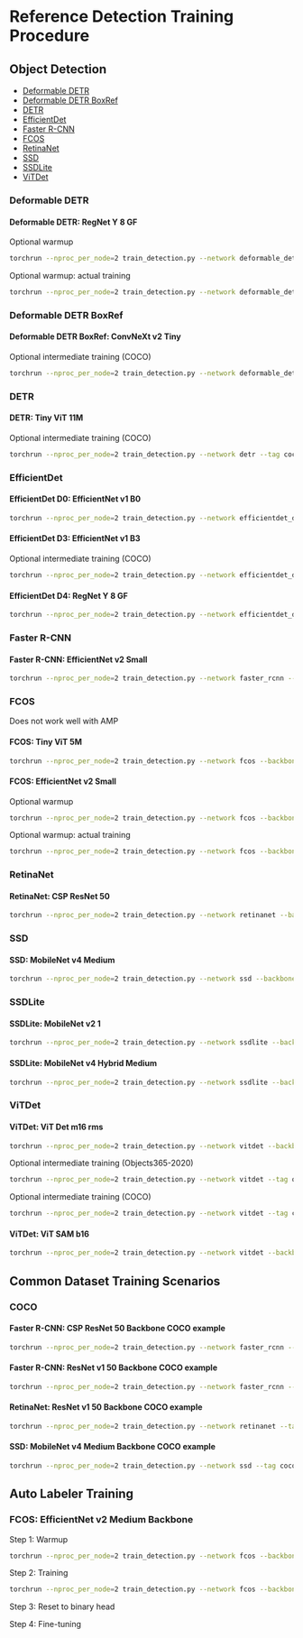 # Reference Detection Training Procedure

## Object Detection

- [Deformable DETR](#deformable-detr)
- [Deformable DETR BoxRef](#deformable-detr-boxref)
- [DETR](#detr)
- [EfficientDet](#efficientdet)
- [Faster R-CNN](#faster-r-cnn)
- [FCOS](#fcos)
- [RetinaNet](#retinanet)
- [SSD](#ssd)
- [SSDLite](#ssdlite)
- [ViTDet](#vitdet)

### Deformable DETR

#### Deformable DETR: RegNet Y 8 GF

Optional warmup

```sh
torchrun --nproc_per_node=2 train_detection.py --network deformable_detr --backbone regnet_y_8g --backbone-epoch 0 --freeze-backbone --opt adamw --lr 0.0001 --freeze-backbone-bn --batch-size 4 --epochs 2 --wd 0.0001 --clip-grad-norm 1 --fast-matmul --compile
```

Optional warmup: actual training

```sh
torchrun --nproc_per_node=2 train_detection.py --network deformable_detr --backbone regnet_y_8g --backbone-epoch 0 --opt adamw --lr 0.0002 --backbone-lr 0.00002 --lr-scheduler step --lr-step-size 40 --lr-step-gamma 0.1 --freeze-backbone-bn --batch-size 4 --epochs 50 --wd 0.0001 --clip-grad-norm 0.1 --amp --amp-dtype bfloat16 --compile --compile-opt --save-frequency 1 --resume-epoch 0
```

### Deformable DETR BoxRef

#### Deformable DETR BoxRef: ConvNeXt v2 Tiny

Optional intermediate training (COCO)

```sh
torchrun --nproc_per_node=2 train_detection.py --network deformable_detr_boxref --tag coco --backbone convnext_v2_tiny --backbone-tag vicreg --backbone-pretrained --opt adamw --lr 0.0002 --backbone-lr 0.00002 --lr-scheduler step --lr-step-size 40 --lr-step-gamma 0.1 --batch-size 4 --epochs 50 --wd 0.0001 --clip-grad-norm 0.1 --amp --amp-dtype bfloat16 --compile --compile-opt --save-frequency 1 --data-path ~/Datasets/cocodataset/train2017 --val-path ~/Datasets/cocodataset/val2017 --coco-json-path ~/Datasets/cocodataset/annotations/instances_train2017.json --coco-val-json-path ~/Datasets/cocodataset/annotations/instances_val2017.json --class-file public_datasets_metadata/coco-classes.txt
```

### DETR

#### DETR: Tiny ViT 11M

Optional intermediate training (COCO)

```sh
torchrun --nproc_per_node=2 train_detection.py --network detr --tag coco --backbone tiny_vit_11m --opt adamw --lr 0.0001 --backbone-lr 0.00001 --lr-scheduler step --lr-step-size 200 --lr-step-gamma 0.1 --batch-size 64 --epochs 300 --wd 0.0001 --aug-level 3 --clip-grad-norm 0.1 --amp --amp-dtype bfloat16 --compile --compile-opt --data-path ~/Datasets/cocodataset/train2017 --val-path ~/Datasets/cocodataset/val2017 --coco-json-path ~/Datasets/cocodataset/annotations/instances_train2017.json --coco-val-json-path ~/Datasets/cocodataset/annotations/instances_val2017.json --class-file public_datasets_metadata/coco-classes.txt
```

### EfficientDet

#### EfficientDet D0: EfficientNet v1 B0

```sh
torchrun --nproc_per_node=2 train_detection.py --network efficientdet_d0 --backbone efficientnet_v1_b0 --lr 0.08 --lr-scheduler cosine --sync-bn --warmup-epochs 5 --batch-size 32 --epochs 300 --wd 0.00004 --model-ema --clip-grad-norm 10 --amp --amp-dtype bfloat16 --compile
```

#### EfficientDet D3: EfficientNet v1 B3

Optional intermediate training (COCO)

```sh
torchrun --nproc_per_node=2 train_detection.py --network efficientdet_d3 --tag coco --backbone efficientnet_v1_b3 --lr 0.08 --lr-scheduler cosine --sync-bn --warmup-epochs 5 --batch-size 24 --epochs 300 --wd 0.00004 --model-ema --clip-grad-norm 10 --amp --amp-dtype bfloat16 --compile --save-frequency 1 --data-path ~/Datasets/cocodataset/train2017 --val-path ~/Datasets/cocodataset/val2017 --coco-json-path ~/Datasets/cocodataset/annotations/instances_train2017.json --coco-val-json-path ~/Datasets/cocodataset/annotations/instances_val2017.json --class-file public_datasets_metadata/coco-classes.txt
```

#### EfficientDet D4: RegNet Y 8 GF

```sh
torchrun --nproc_per_node=2 train_detection.py --network efficientdet_d4 --backbone regnet_y_8g --backbone-epoch 0 --freeze-backbone --lr 0.08 --lr-scheduler cosine --warmup-epochs 2 --freeze-backbone-bn --batch-size 8 --epochs 300 --wd 0.00004 --clip-grad-norm 10 --amp --amp-dtype bfloat16 --compile
```

### Faster R-CNN

#### Faster R-CNN: EfficientNet v2 Small

```sh
torchrun --nproc_per_node=2 train_detection.py --network faster_rcnn --backbone efficientnet_v2_s --backbone-epoch 0 --lr 0.02 --lr-scheduler multistep --lr-steps 16 22 --lr-step-gamma 0.1 --freeze-backbone-stages 2 --freeze-backbone-bn --batch-size 16 --epochs 26 --wd 0.0001 --fast-matmul --compile-backbone
```

### FCOS

Does not work well with AMP

#### FCOS: Tiny ViT 5M

```sh
torchrun --nproc_per_node=2 train_detection.py --network fcos --backbone tiny_vit_5m --backbone-epoch 0 --lr 0.01 --lr-scheduler step --lr-step-size 15 --lr-step-gamma 0.1 --freeze-backbone-bn --batch-size 16 --epochs 32 --wd 0.0001 --fast-matmul
```

#### FCOS: EfficientNet v2 Small

Optional warmup

```sh
torchrun --nproc_per_node=2 train_detection.py --network fcos --backbone efficientnet_v2_s --backbone-pretrained --freeze-backbone --lr 0.01 --freeze-backbone-bn --batch-size 64 --epochs 2 --wd 0.0001 --fast-matmul
```

Optional warmup: actual training

```sh
torchrun --nproc_per_node=2 train_detection.py --network fcos --backbone efficientnet_v2_s --backbone-pretrained --lr 0.01 --lr-scheduler step --lr-step-size 15 --lr-step-gamma 0.1 --freeze-backbone-bn --batch-size 16 --epochs 32 --wd 0.0001 --fast-matmul --resume-epoch 0
```

### RetinaNet

#### RetinaNet: CSP ResNet 50

```sh
torchrun --nproc_per_node=2 train_detection.py --network retinanet --backbone csp_resnet_50 --backbone-epoch 0 --opt adamw --lr 0.0001 --epochs 26 --lr-scheduler multistep --lr-steps 16 22 --lr-step-gamma 0.1 --freeze-backbone-stages 1 --freeze-backbone-bn --batch-size 32 --wd 0.05 --norm-wd 0 --amp --compile --compile-opt
```

### SSD

#### SSD: MobileNet v4 Medium

```sh
torchrun --nproc_per_node=2 train_detection.py --network ssd --backbone mobilenet_v4_m --backbone-epoch 0 --freeze-backbone-stages 4 --lr 0.015 --lr-scheduler cosine --batch-size 64 --epochs 300 --wd 0.00002 --aug-type ssd --fast-matmul
```

### SSDLite

#### SSDLite: MobileNet v2 1

```sh
torchrun --nproc_per_node=2 train_detection.py --network ssdlite --backbone mobilenet_v2 --backbone-param 1 --backbone-epoch 0 --lr 0.15 --lr-scheduler cosine --batch-size 32 --epochs 600 --wd 0.00004 --aug-type ssdlite --fast-matmul
```

#### SSDLite: MobileNet v4 Hybrid Medium

```sh
torchrun --nproc_per_node=2 train_detection.py --network ssdlite --backbone mobilenet_v4_hybrid_m --backbone-epoch 0 --opt adamw --lr 0.002 --backbone-lr 0.001 --lr-scheduler cosine --lr-cosine-min 1e-8 --batch-size 32 --warmup-epochs 20 --epochs 600 --wd 0.0001 --aug-type ssdlite --fast-matmul --compile-opt
```

### ViTDet

#### ViTDet: ViT Det m16 rms

```sh
torchrun --nproc_per_node=2 train_detection.py --network vitdet --backbone vit_det_m16_rms --backbone-tag i-jepa-imagenet21k --backbone-pretrained --opt adamw --lr 0.0001 --lr-scheduler cosine --lr-cosine-min 1e-7 --batch-size 16 --warmup-epochs 2 --epochs 100 --size 672 --wd 0.1 --norm-wd 0 --clip-grad-norm 1 --amp --amp-dtype bfloat16 --compile-backbone --layer-decay 0.9
```

Optional intermediate training (Objects365-2020)

```sh
torchrun --nproc_per_node=2 train_detection.py --network vitdet --tag objects365 --backbone vit_det_m16_rms --backbone-tag i-jepa --backbone-pretrained --opt adamw --lr 0.0001 --lr-scheduler cosine --lr-cosine-min 1e-7 --batch-size 16 --warmup-epochs 2 --epochs 20 --size 672 --wd 0.1 --norm-wd 0 --clip-grad-norm 1 --amp --amp-dtype bfloat16 --compile-backbone --layer-decay 0.9 --save-frequency 1 --data-path ~/Datasets/Objects365-2020/train --val-path ~/Datasets/Objects365-2020/val --coco-json-path ~/Datasets/Objects365-2020/train/zhiyuan_objv2_train.json --coco-val-json-path ~/Datasets/Objects365-2020/val/zhiyuan_objv2_val.json --ignore-file public_datasets_metadata/objects365_ignore.txt
```

Optional intermediate training (COCO)

```sh
torchrun --nproc_per_node=2 train_detection.py --network vitdet --tag coco --backbone vit_det_m16_rms --backbone-tag i-jepa-imagenet21k --backbone-pretrained --opt adamw --lr 0.0001 --lr-scheduler cosine --lr-cosine-min 1e-7 --batch-size 16 --warmup-epochs 2 --epochs 100 --size 672 --wd 0.1 --norm-wd 0 --clip-grad-norm 1 --amp --amp-dtype bfloat16 --compile-backbone --layer-decay 0.9 --save-frequency 1 --data-path ~/Datasets/cocodataset/train2017 --val-path ~/Datasets/cocodataset/val2017 --coco-json-path ~/Datasets/cocodataset/annotations/instances_train2017.json --coco-val-json-path ~/Datasets/cocodataset/annotations/instances_val2017.json
```

#### ViTDet: ViT SAM b16

```sh
torchrun --nproc_per_node=2 train_detection.py --network vitdet --backbone vit_sam_b16 --backbone-epoch 0 --opt adamw --lr 0.0001 --lr-scheduler cosine --lr-cosine-min 1e-7 --batch-size 8 --warmup-epochs 2 --epochs 100 --size 672 --wd 0.1 --norm-wd 0 --clip-grad-norm 1 --amp --compile-backbone --compile-opt --layer-decay 0.7
```

## Common Dataset Training Scenarios

### COCO

#### Faster R-CNN: CSP ResNet 50 Backbone COCO example

```sh
torchrun --nproc_per_node=2 train_detection.py --network faster_rcnn --tag coco --backbone csp_resnet_50 --backbone-tag imagenet1k --backbone-pretrained --lr 0.02 --lr-scheduler multistep --lr-steps 16 22 --lr-step-gamma 0.1 --freeze-backbone-stages 2 --freeze-backbone-bn --batch-size 16 --epochs 26 --wd 0.0001 --fast-matmul --compile-backbone --save-frequency 1 --data-path ~/Datasets/cocodataset/train2017 --val-path ~/Datasets/cocodataset/val2017 --coco-json-path ~/Datasets/cocodataset/annotations/instances_train2017.json --coco-val-json-path ~/Datasets/cocodataset/annotations/instances_val2017.json --class-file public_datasets_metadata/coco-classes.txt
```

#### Faster R-CNN: ResNet v1 50 Backbone COCO example

```sh
torchrun --nproc_per_node=2 train_detection.py --network faster_rcnn --tag coco --backbone resnet_v1_50 --lr 0.1 --lr-scheduler multistep --lr-steps 352 384 --lr-step-gamma 0.1 --batch-size 16 --epochs 400 --wd 0.0004 --amp --compile-backbone --save-frequency 1 --data-path ~/Datasets/cocodataset/train2017 --val-path ~/Datasets/cocodataset/val2017 --coco-json-path ~/Datasets/cocodataset/annotations/instances_train2017.json --coco-val-json-path ~/Datasets/cocodataset/annotations/instances_val2017.json --class-file public_datasets_metadata/coco-classes.txt
```

#### RetinaNet: ResNet v1 50 Backbone COCO example

```sh
torchrun --nproc_per_node=2 train_detection.py --network retinanet --tag coco --backbone resnet_v1_50 --backbone-tag imagenet1k --backbone-pretrained --opt adamw --lr 0.0001 --epochs 26 --lr-scheduler multistep --lr-steps 16 22 --lr-step-gamma 0.1 --freeze-backbone-stages 1 --freeze-backbone-bn --batch-size 32 --wd 0.05 --norm-wd 0 --amp --compile --compile-opt --save-frequency 1 --data-path ~/Datasets/cocodataset/train2017 --val-path ~/Datasets/cocodataset/val2017 --coco-json-path ~/Datasets/cocodataset/annotations/instances_train2017.json --coco-val-json-path ~/Datasets/cocodataset/annotations/instances_val2017.json --class-file public_datasets_metadata/coco-classes.txt
```

#### SSD: MobileNet v4 Medium Backbone COCO example

```sh
torchrun --nproc_per_node=2 train_detection.py --network ssd --tag coco --backbone mobilenet_v4_m --backbone-epoch 0 --lr 0.015 --lr-scheduler cosine --batch-size 64 --epochs 300 --wd 0.00002 --aug-type ssd --fast-matmul --compile-backbone --save-frequency 1 --data-path ~/Datasets/cocodataset/train2017 --val-path ~/Datasets/cocodataset/val2017 --coco-json-path ~/Datasets/cocodataset/annotations/instances_train2017.json --coco-val-json-path ~/Datasets/cocodataset/annotations/instances_val2017.json --class-file public_datasets_metadata/coco-classes.txt
```

## Auto Labeler Training

### FCOS: EfficientNet v2 Medium Backbone

Step 1: Warmup

```sh
torchrun --nproc_per_node=2 train_detection.py --network fcos --backbone efficientnet_v2_m --backbone-tag il-all --backbone-pretrained --freeze-backbone --lr 0.01 --freeze-backbone-bn --batch-size 32 --epochs 2 --wd 0.0001 --fast-matmul --save-frequency 1 --data-path ~/Datasets/cocodataset/train2017 --val-path ~/Datasets/cocodataset/val2017 --coco-json-path ~/Datasets/cocodataset/annotations/instances_train2017.json --coco-val-json-path ~/Datasets/cocodataset/annotations/instances_val2017.json --class-file public_datasets_metadata/coco-classes.txt
```

Step 2: Training

```sh
torchrun --nproc_per_node=2 train_detection.py --network fcos --backbone efficientnet_v2_m --backbone-lr 0.001 --lr 0.01 --lr-scheduler step --lr-step-size 15 --lr-step-gamma 0.1 --freeze-backbone-bn --batch-size 8 --epochs 32 --wd 0.0001 --fast-matmul --save-frequency 1 --resume-epoch 0 --data-path ~/Datasets/cocodataset/train2017 --val-path ~/Datasets/cocodataset/val2017 --coco-json-path ~/Datasets/cocodataset/annotations/instances_train2017.json --coco-val-json-path ~/Datasets/cocodataset/annotations/instances_val2017.json --class-file public_datasets_metadata/coco-classes.txt
```

Step 3: Reset to binary head

Step 4: Fine-tuning
